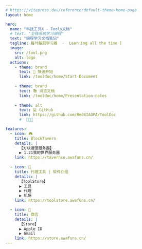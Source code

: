 ```yaml
---
# https://vitepress.dev/reference/default-theme-home-page
layout: home

hero:
  name: "科技工具X - Tools文档"
  # text: "全栈系统学习编程"
  text: "编程学习文档笔记"
  tagline: 每时每刻学习着  -  Learning all the time |                    记录学习的文档笔记  -  @爱吃饭的小Q   |
  image:
    src: /tool.png
    alt: logo
  actions:
    - theme: brand
      text: 🚀 快速开始
      link: /tooldoc/home/Start-Document
    
    - theme: brand
      text: 📚 浏览文档
      link: /tooldoc/home/Presentation-notes
    
    - theme: alt
      text: 💻 GitHub
      link: https://github.com/Re0XIAOPA/ToolDoc
      #  🎯🔥🌟

features:
  - icon: 🎮
    title: BlockTavern
    details: |
      【方块酒馆服务器】
      ▶ 1.21我的世界服务器
    link: https://tavernce.awafuns.cn/
    
  - icon: 🚀
    title: 代理工具 | 软件介绍
    details: |
      【ToolStore】
      ▶ 工具
      ▶ 代理
      ▶ 机场
    link: https://toolstore.awafuns.cn/

  - icon: 💼
    title: 商店
    details: |
      【Store】
      ▶ Apple ID
      ▶ Gmail
    link: https://store.awafuns.cn/
---
```


